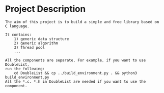 # Project Description

    The aim of this project is to build a simple and free library based on C language.

    It contains:
        1) generic data structure
        2) generic algorithm
        3) Thread pool
        ...

    All the components are separate. For example, if you want to use DoubleList,
    run the following: 
        cd DoubleList && cp ../build_environment.py . && python3 build_environment.py
    All the *.c. *.h in DoubleList are needed if you want to use the component.

    